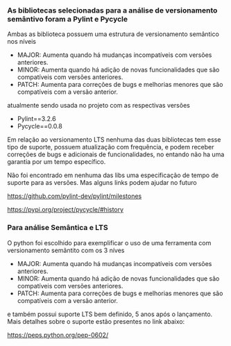 ### As bibliotecas selecionadas para a análise de versionamento semântivo foram a Pylint e Pycycle

Ambas as biblioteca possuem uma estrutura de versionamento semântico nos níveis

- MAJOR: Aumenta quando há mudanças incompatíveis com versões anteriores.
- MINOR: Aumenta quando há adição de novas funcionalidades que são compatíveis com versões anteriores.
- PATCH: Aumenta para correções de bugs e melhorias menores que são compatíveis com a versão anterior.

atualmente sendo usada no projeto com as respectivas versões

- Pylint==3.2.6
- Pycycle==0.0.8

Em relação ao versionamento LTS nenhuma das duas bibliotecas tem esse tipo de suporte, possuem atualização com frequência, e podem receber correções de bugs e adicionais de funcionalidades, no entando não ha uma garantia por um tempo específico.

Não foi encontrado em nenhuma das libs uma especificação de tempo de suporte para as versões. Mas alguns links podem ajudar no futuro

https://github.com/pylint-dev/pylint/milestones

https://pypi.org/project/pycycle/#history

### Para análise Semântica e LTS

O python foi escolhido para exemplificar o uso de uma ferramenta com versionamento semãntito com os 3 níves 

- MAJOR: Aumenta quando há mudanças incompatíveis com versões anteriores.
- MINOR: Aumenta quando há adição de novas funcionalidades que são compatíveis com versões anteriores.
- PATCH: Aumenta para correções de bugs e melhorias menores que são compatíveis com a versão anterior.

e também possui suporte LTS bem definido, 5 anos após o lançamento. Mais detalhes sobre o suporte estão presentes no link abaixo:

https://peps.python.org/pep-0602/
